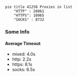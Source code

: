 
```mermaid
pie title 41258 Proxies in list
    "HTTP" : 28861
    "HTTPS": 10965
    "SOCKS" : 8732
```

### Some Info
#### Average Timeout

- mixed: 4.0s
- http: 2.2s
- https: 8.1s
- socks: 6.5s